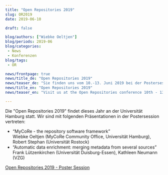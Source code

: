 ```yaml
---
title: "Open Repositories 2019"
slug: OR2019
date: 2019-06-10

draft: false

blog/authors: ["Wiebke Oeltjen"]
blog/periods: 2019-06
blog/categories:
 - News
 - Konferenzen
blog/tags:
 - OR

news/frontpage: true
news/title_de: "Open Repositories 2019"
news/teaser_de: "Sie finden uns vom 10.-13. Juni 2019 bei der Postersession der Open Repositories 2019. Wir freuen uns auf Ihren Besuch!"
news/title_en: "Open Repositories 2019"
news/teaser_en: "Visit us at the Open Repositories conference 10th - 13th June 2019 in Hamburg."

---
```


Die "Open Repositories 2019" findet dieses Jahr an der Universität Hamburg statt.
Wir sind mit folgenden Präsentationen in der Postersession vertreten:

 * &ldquo;MyCoRe - the repository software framework&rdquo;  
   Wiebke Oeltjen (MyCoRe Community Office, Universität Hamburg), Robert Stephan (Universität Rostock)
 * &ldquo;Automatic data enrichment: merging metadata from several sources&rdquo;  
   Frank Lützenkirchen (Universität Duisburg-Essen), Kathleen Neumann (VZG)
<!--more-->
[Open Repositories 2019 - Poster Session](https://www.conftool.net/or2019/index.php?page=browseSessions&form_session=361)
